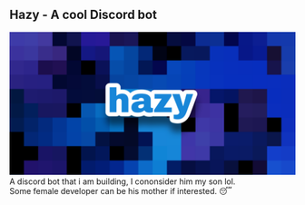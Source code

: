 ## Hazy - A cool Discord bot
![Banner image](/images/hazy.png)
A discord bot that i am building, I cononsider him my son lol.<br>
Some female developer can be his mother if interested. 😴

